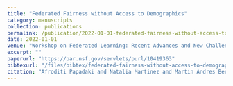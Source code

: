 ```yaml
---
title: "Federated Fairness without Access to Demographics"
category: manuscripts
collection: publications
permalink: /publication/2022-01-01-federated-fairness-without-access-to-demographics
date: 2022-01-01
venue: "Workshop on Federated Learning: Recent Advances and New Challenges (in Conjunction with NeurIPS 2022)"
excerpt: ""
paperurl: "https://par.nsf.gov/servlets/purl/10419363"
bibtexurl: "/files/bibtex/federated-fairness-without-access-to-demographics.bib"
citation: "Afroditi Papadaki and Natalia Martinez and Martin Andres Bertran and Guillermo Sapiro and Miguel RD Rodrigues. “Federated Fairness without Access to Demographics.” Workshop on Federated Learning: Recent Advances and New Challenges (in Conjunction with NeurIPS 2022)."
---
```


<!-- add abstract or notes here -->
